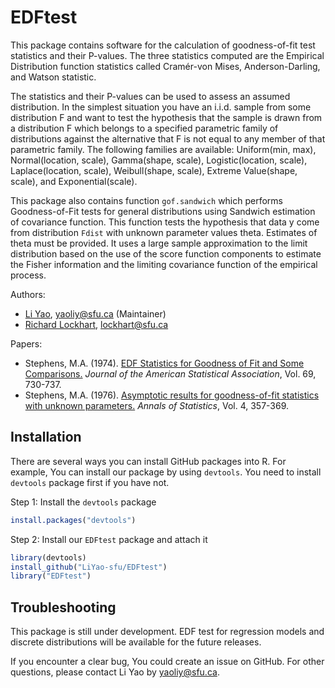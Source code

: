 # EDFtest
This package contains software for the calculation of goodness-of-fit
test statistics and their P-values. The three statistics computed are the
Empirical Distribution function statistics called Cramér-von Mises, Anderson-Darling,
and Watson statistic.  

The statistics and their P-values can be used to assess an assumed distribution. In the simplest situation
you have an i.i.d. sample from some distribution F and want to test the hypothesis that the sample is drawn from
a distribution F which belongs to a specified parametric family of distributions against the alternative that 
F is not equal to any member of that parametric family. The following families are available:
Uniform(min, max),
Normal(location, scale),
Gamma(shape, scale),
Logistic(location, scale),
Laplace(location, scale),
Weibull(shape, scale),
Extreme Value(shape, scale), and
Exponential(scale).

This package also contains function `gof.sandwich` which performs Goodness-of-Fit tests for general distributions
using Sandwich estimation of covariance function. This function tests the hypothesis that data y come from 
distribution `Fdist` with unknown parameter values theta. Estimates of theta must be provided.
It uses a large sample approximation to the limit distribution based on the use of the score function components
to estimate the Fisher information and the limiting covariance function of the empirical process.


Authors:

*   [Li Yao](https://github.com/LiYao-sfu),
    <yaoliy@sfu.ca> (Maintainer)
*   [Richard Lockhart](http://www.sfu.ca/~lockhart/),
    <lockhart@sfu.ca>

Papers:

*   Stephens, M.A. (1974). [EDF Statistics for Goodness of Fit and Some Comparisons.](https://doi.org/10.2307/2286009) *Journal of the American Statistical Association*, Vol. 69, 730-737.
*   Stephens, M.A. (1976). [Asymptotic results for goodness-of-fit statistics
     with unknown parameters.](https://doi.org/10.1214/aos/1176343411) *Annals of Statistics*, Vol. 4, 357-369.


## Installation
There are several ways you can install GitHub packages into R. For example,
You can install our package by using `devtools`. You need to install `devtools` package first if you have not.


Step 1: Install the `devtools` package
```R
install.packages("devtools")
```

Step 2: Install our `EDFtest` package and attach it
```R
library(devtools)
install_github("LiYao-sfu/EDFtest")
library("EDFtest")
```

## Troubleshooting
This package is still under development. EDF test for regression models and discrete distributions 
will be available for the future releases.

If you encounter a clear bug, You could create an issue on GitHub. For other questions, please contact Li Yao by <yaoliy@sfu.ca>.
